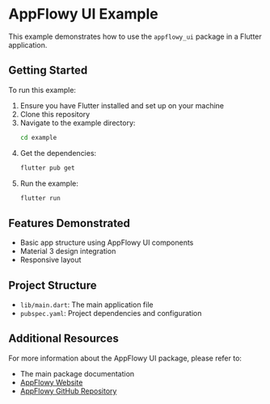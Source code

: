 # AppFlowy UI Example

This example demonstrates how to use the `appflowy_ui` package in a Flutter application.

## Getting Started

To run this example:

1. Ensure you have Flutter installed and set up on your machine
2. Clone this repository
3. Navigate to the example directory:
   ```bash
   cd example
   ```
4. Get the dependencies:
   ```bash
   flutter pub get
   ```
5. Run the example:
   ```bash
   flutter run
   ```

## Features Demonstrated

- Basic app structure using AppFlowy UI components
- Material 3 design integration
- Responsive layout

## Project Structure

- `lib/main.dart`: The main application file
- `pubspec.yaml`: Project dependencies and configuration

## Additional Resources

For more information about the AppFlowy UI package, please refer to:

- The main package documentation
- [AppFlowy Website](https://appflowy.io)
- [AppFlowy GitHub Repository](https://gitee.com/beijing-grimoire/xiaoma-note)
